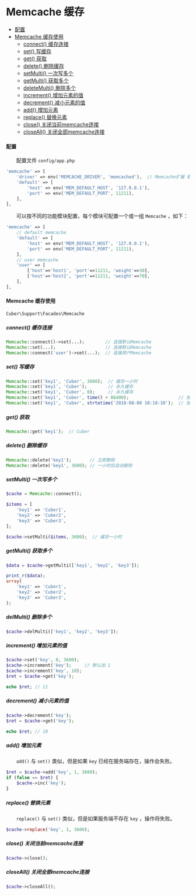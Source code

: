 # Memcache 缓存

- [配置](#config)
- [Memcache 缓存使用](#use)
    - [connect() 缓存连接](#connect)
    - [set() 写缓存](#set)
    - [get() 获取](#get)
    - [delete() 删除缓存](#delete)
    - [setMulti() 一次写多个](#setmulti)
    - [getMulti() 获取多个](#getmulti)
    - [deleteMulti() 删除多个](#deletemulti)
    - [increment() 增加元素的值](#increment)
    - [decrement() 减小元素的值](#decrement)
    - [add() 增加元素](#add)
    - [replace() 替换元素](#replace)
    - [close() 关闭当前memcache连接](#close)
    - [closeAll() 关闭全部memcache连接](#closeall)

#### <a name="config">配置</a>

　　配置文件 `config/app.php`

```php
'memcache' => [
    'driver' => env('MEMCACHE_DRIVER', 'memcached'),  // Memcache扩展 默认 memcached windows下一般为 memcache
    'default' => [
        'host' => env('MEM_DEFAULT_HOST', '127.0.0.1'),
        'port' => env('MEM_DEFAULT_PORT', 11211),
    ],
],
```

　　可以按不同的功能模块配置，每个模块可配置一个或一组 `Memcache` ，如下：

```php
'memcache' => [
    // default memcache
    'default' => [
        'host' => env('MEM_DEFAULT_HOST', '127.0.0.1'),
        'port' => env('MEM_DEFAULT_PORT', 11211),
    ],
    // user memcache
    'user' => [
        ['host'=>'host1', 'port'=>11211, 'weight'=>30],
        ['host'=>'host2', 'port'=>11211, 'weight'=>70],
    ],
],
```


#### <a name="use">Memcache 缓存使用</a>

`Cuber\Support\Facades\Memcache`

##### <a name="connect">connect() 缓存连接</a>

```php
Memcache::connect()->set(...);        // 连接默认Memcache
Memcache::set(...);                   // 连接默认Memcache
Memcache::connect('user')->set(...);  // 连接用户Memcache
```

##### <a name="set">set() 写缓存</a>
```php
Memcache::set('key1', 'Cuber', 3600);  // 缓存一小时
Memcache::set('key1', 'Cuber');        // 永久缓存
Memcache::set('key1', 'Cuber', 0);     // 永久缓存
Memcache::set('key1', 'Cuber', time() + 86400);                   // 指定过期时间戳
Memcache::set('key1', 'Cuber', strtotime('2018-08-08 10:10:10');  // 指定过期时间戳
```

##### <a name="get">get() 获取</a>
```php
Memcache::get('key1');  // Cuber
```

##### <a name="delete">delete() 删除缓存</a>
```php
Memcache::delete('key1');       // 立即删除
Memcache::delete('key1', 3600); // 一小时后自动删除
```

##### <a name="setmulti">setMulti() 一次写多个</a>
```php
$cache = Memcache::connect();

$items = [
    'key1' => 'Cuber1',
    'key2' => 'Cuber2',
    'key3' => 'Cuber3',
];

$cache->setMulti($items, 3600);  // 缓存一小时
```

##### <a name="getmulti">getMulti() 获取多个</a>
```php
$data = $cache->getMulti(['key1', 'key2', 'key3']);

print_r($data);
array(
    'key1' => 'Cuber1',
    'key2' => 'Cuber2',
    'key3' => 'Cuber3',
);
```

##### <a name="delmulti">delMulti() 删除多个</a>
```php
$cache->delMulti(['key1', 'key2', 'key3']);
```

##### <a name="increment">increment() 增加元素的值</a>
```php
$cache->set('key', 0, 3600);
$cache->increment('key');     // 默认加 1
$cache->increment('key', 10);
$ret = $cache->get('key');

echo $ret; // 11
```

##### <a name="decrement">decrement() 减小元素的值</a>
```php
$cache->decrement('key');
$ret = $cache->get('key');

echo $ret; // 10
```

##### <a name="add">add() 增加元素</a>

　　`add()` 与 `set()` 类似，但是如果 `key` 已经在服务端存在，操作会失败。

```php
$ret = $cache->add('key', 1, 3600);
if (false == $ret) {
    $cache->inc('key');
}
```

##### <a name="replace">replace() 替换元素</a>

　　`replace()` 与 `set()` 类似，但是如果服务端不存在 `key` ，操作将失败。

```php
$cache->replace('key', 1, 3600);
```

##### <a name="close">close() 关闭当前memcache连接</a>
```php
$cache->close();
```

##### <a name="closeall">closeAll() 关闭全部memcache连接</a>
```php
$cache->closeAll();
```

